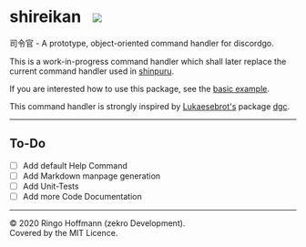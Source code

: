 # shireikan &nbsp; [![](https://img.shields.io/badge/docs-pkg.do.dev-cyan?logo=go&logoColor=white)](https://pkg.go.dev/github.com/zekroTJA/shireikan?tab=doc)

司令官 - A prototype, object-oriented command handler for discordgo.

This is a work-in-progress command handler which shall later replace the current command handler used in [shinpuru](https://github.com/zekroTJA/shinpuru).

If you are interested how to use this package, see the [basic example](examples/basic).

This command handler is strongly inspired by [Lukaesebrot's](https://github.com/Lukaesebrot) package [dgc](https://github.com/Lukaesebrot/dgc).

---

## To-Do

- [ ] Add default Help Command
- [ ] Add Markdown manpage generation
- [ ] Add Unit-Tests
- [ ] Add more Code Documentation

---

© 2020 Ringo Hoffmann (zekro Development).  
Covered by the MIT Licence.
